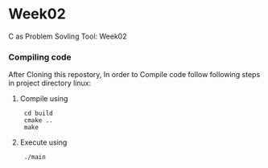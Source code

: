 # Week02
C as Problem Sovling Tool: Week02

### Compiling code

  After Cloning this repostory, In order to Compile code follow following steps in project directory linux:

1. Compile using

        cd build
        cmake ..
        make

1. Execute using

        ./main

